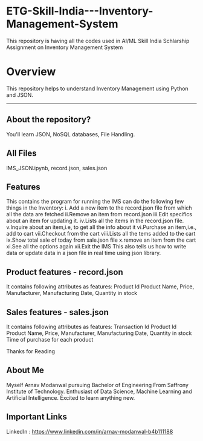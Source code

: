 # ETG-Skill-India---Inventory-Management-System
This repository is having all the codes used in AI/ML Skill India Schlarship Assignment on Inventory Management System

# Overview
This repository helps to understand Inventory Management using Python and JSON.

--------
## About the repository?
You'll learn JSON, NoSQL databases, File Handling.

## All Files
IMS_JSON.ipynb, 
record.json, 
sales.json

## Features

This contains the program for running the IMS can do the following few things in the Inventory: 
i. Add a new item to the record.json file from which all the data are fetched 
ii.Remove an item from record.json 
iii.Edit specifics about an item for updating it.
iv.Lists all the items in the record.json file.
v.Inquire about an item,i.e, to get all the info about it 
vi.Purchase an item,i.e., add to cart 
vii.Checkout from the cart 
viii.Lists all the tems added to the cart 
ix.Show total sale of today from sale.json file
x.remove an item from the cart 
xi.See all the options again 
xii.Exit the IMS 
This also tells us how to write data or update data in a json file in real time using json library.

## Product features - record.json
It contains following attributes as features:
Product Id
Product Name,
Price,
Manufacturer,
Manufacturing Date,
Quantity in stock

## Sales features - sales.json
It contains following attributes as features:
Transaction Id
Product Id
Product Name,
Price,
Manufacturer,
Manufacturing Date,
Quantity in stock
Time of purchase for each product

Thanks for Reading

## About Me
Myself Arnav Modanwal pursuing  Bachelor of Engineering From Saffrony Institute of Technology. Enthusiast of Data Science, Machine Learning and Artificial Intelligence. Excited to learn anything new.

## Important Links
LinkedIn : https://www.linkedin.com/in/arnav-modanwal-b4b111188
